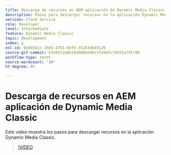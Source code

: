 ```yaml
---
title: Descarga de recursos en AEM aplicación de Dynamic Media Classic
description: Pasos para descargar recursos en la aplicación Dynamic Media Classic
version: Cloud Service
role: Developer
level: Intermediate
feature: Dynamic Media Classic
topic: Development
index: y
exl-id: 9e845b1c-2045-4755-b6f0-3526396d3126
source-git-commit: b3e9251bdb18a008be95c1fa9e5c79252a74fc98
workflow-type: tm+mt
source-wordcount: '39'
ht-degree: 0%

---
```


# Descarga de recursos en AEM aplicación de Dynamic Media Classic

Este vídeo muestra los pasos para descargar recursos en la aplicación Dynamic Media Classic.

>[!VIDEO](https://video.tv.adobe.com/v/335458?quality=12&learn=on)
